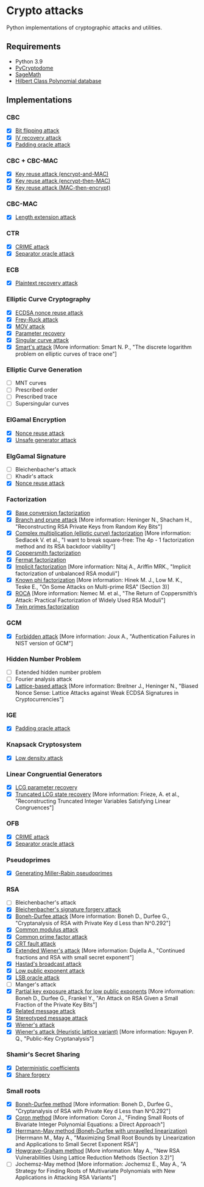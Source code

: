 # Crypto attacks

Python implementations of cryptographic attacks and utilities.

## Requirements

* Python 3.9
* [PyCryptodome](https://pycryptodome.readthedocs.io/)
* [SageMath](https://www.sagemath.org/)
* [Hilbert Class Polynomial database](https://doc.sagemath.org/html/en/reference/databases/sage/databases/db_class_polynomials.html)

## Implementations

### CBC

* [x] [Bit flipping attack](cbc/bit_flipping.py)
* [x] [IV recovery attack](cbc/iv_recovery.py)
* [x] [Padding oracle attack](cbc/padding_oracle.py)

### CBC + CBC-MAC

* [x] [Key reuse attack (encrypt-and-MAC)](cbc_and_cbc_mac/eam_key_reuse.py)
* [x] [Key reuse attack (encrypt-then-MAC)](cbc_and_cbc_mac/eam_key_reuse.py)
* [x] [Key reuse attack (MAC-then-encrypt)](cbc_and_cbc_mac/eam_key_reuse.py)

### CBC-MAC

* [x] [Length extension attack](cbc_mac/length_extension.py)

### CTR

* [x] [CRIME attack](ctr/crime.py)
* [x] [Separator oracle attack](ctr/separator_oracle.py)

### ECB

* [x] [Plaintext recovery attack](ecb/plaintext_recovery.py)

### Elliptic Curve Cryptography

* [x] [ECDSA nonce reuse attack](ecc/ecdsa_nonce_reuse.py)
* [x] [Frey-Ruck attack](ecc/frey_ruck_attack.py)
* [x] [MOV attack](ecc/mov_attack.py)
* [x] [Parameter recovery](ecc/parameter_recovery.py)
* [x] [Singular curve attack](ecc/singular_curve.py)
* [x] [Smart's attack](ecc/smart_attack.py) [More information: Smart N. P., "The discrete logarithm problem on elliptic curves of trace one"]

### Elliptic Curve Generation

* [ ] MNT curves
* [ ] Prescribed order
* [ ] Prescribed trace
* [ ] Supersingular curves

### ElGamal Encryption

* [x] [Nonce reuse attack](elgamal_encryption/nonce_reuse.py)
* [x] [Unsafe generator attack](elgamal_encryption/unsafe_generator.py)

### ElgGamal Signature

* [ ] Bleichenbacher's attack
* [ ] Khadir's attack
* [x] [Nonce reuse attack](elgamal_signature/nonce_reuse.py)

### Factorization

* [x] [Base conversion factorization](factorization/base_conversion.py)
* [x] [Branch and prune attack](factorization/branch_and_prune.py) [More information: Heninger N., Shacham H., "Reconstructing RSA Private Keys from Random Key Bits"]
* [x] [Complex multiplication (elliptic curve) factorization](factorization/complex_multiplication.py) [More information: Sedlacek V. et al., "I want to break square-free: The 4p - 1 factorization method and its RSA backdoor viability"]
* [x] [Coppersmith factorization](factorization/coppersmith.py)
* [x] [Fermat factorization](factorization/fermat.py)
* [x] [Implicit factorization](factorization/implicit.py) [More information: Nitaj A., Ariffin MRK., "Implicit factorization of unbalanced RSA moduli"]
* [x] [Known phi factorization](factorization/known_phi.py) [More information: Hinek M. J., Low M. K., Teske E., "On Some Attacks on Multi-prime RSA" (Section 3)]
* [x] [ROCA](factorization/roca.py) [More information: Nemec M. et al., "The Return of Coppersmith’s Attack: Practical Factorization of Widely Used RSA Moduli"]
* [x] [Twin primes factorization](factorization/twin_primes.py)

### GCM

* [x] [Forbidden attack](gcm/forbidden_attack.py) [More information: Joux A., "Authentication Failures in NIST version of GCM"]

### Hidden Number Problem

* [ ] Extended hidden number problem
* [ ] Fourier analysis attack
* [x] [Lattice-based attack](hnp/lattice_attack.py) [More information: Breitner J., Heninger N., "Biased Nonce Sense: Lattice Attacks against Weak ECDSA Signatures in Cryptocurrencies"]

### IGE

* [x] [Padding oracle attack](ige/padding_oracle.py)

### Knapsack Cryptosystem

* [x] [Low density attack](knapsack/low_density.py)

### Linear Congruential Generators

* [x] [LCG parameter recovery](lcg/parameter_recovery.py)
* [x] [Truncated LCG state recovery](lcg/truncated_state_recovery.py) [More information: Frieze, A. et al., "Reconstructing Truncated Integer Variables Satisfying Linear Congruences"]

### OFB

* [x] [CRIME attack](ofb/crime.py)
* [x] [Separator oracle attack](ctr/separator_oracle.py)

### Pseudoprimes

* [x] [Generating Miller-Rabin pseudoprimes](pseudoprimes/miller_rabin.py)

### RSA

* [ ] Bleichenbacher's attack
* [x] [Bleichenbacher's signature forgery attack](rsa/bleichenbacher_signature_forgery.py)
* [x] [Boneh-Durfee attack](rsa/boneh_durfee.py) [More information: Boneh D., Durfee G., "Cryptanalysis of RSA with Private Key d Less than N^0.292"]
* [x] [Common modulus attack](rsa/common_modulus.py)
* [x] [Common prime factor attack](rsa/common_prime_factor.py)
* [x] [CRT fault attack](rsa/crt_fault_attack.py)
* [x] [Extended Wiener's attack](rsa/extended_wiener_attack.py) [More information: Dujella A., "Continued fractions and RSA with small secret exponent"]
* [x] [Hastad's broadcast attack](rsa/hastad_attack.py)
* [x] [Low public exponent attack](rsa/low_exponent.py)
* [x] [LSB oracle attack](rsa/lsb_oracle.py)
* [ ] Manger's attack
* [x] [Partial key exposure attack for low public exponents](rsa/partial_key_exposure.py) [More information: Boneh D., Durfee G., Frankel Y., "An Attack on RSA Given a Small Fraction of the Private Key Bits"]
* [x] [Related message attack](rsa/related_message.py)
* [x] [Stereotyped message attack](rsa/stereotyped_message.py)
* [x] [Wiener's attack](rsa/wiener_attack.py)
* [x] [Wiener's attack (Heuristic lattice variant)](rsa/wiener_attack_lattice.py) [More information: Nguyen P. Q., "Public-Key Cryptanalysis"]

### Shamir's Secret Sharing

* [x] [Deterministic coefficients](shamir_secret_sharing/deterministic_coefficients.py)
* [x] [Share forgery](shamir_secret_sharing/share_forgery.py)

### Small roots

* [x] [Boneh-Durfee method](small_roots/boneh_durfee.py) [More information: Boneh D., Durfee G., "Cryptanalysis of RSA with Private Key d Less than N^0.292"]
* [x] [Coron method](small_roots/coron.py) [More information: Coron J., "Finding Small Roots of Bivariate Integer Polynomial Equations: a Direct Approach"]
* [x] [Herrmann-May method (Boneh-Durfee with unravelled linearization)](small_roots/herrmann_may.py) [Herrmann M., May A., "Maximizing Small Root Bounds by Linearization and Applications to Small Secret Exponent RSA"]
* [x] [Howgrave-Graham method](small_roots/howgrave_graham.py) [More information: May A., "New RSA Vulnerabilities Using Lattice Reduction Methods (Section 3.2)"]
* [ ] Jochemsz-May method [More information: Jochemsz E., May A., "A Strategy for Finding Roots of Multivariate Polynomials with New Applications in Attacking RSA Variants"]
